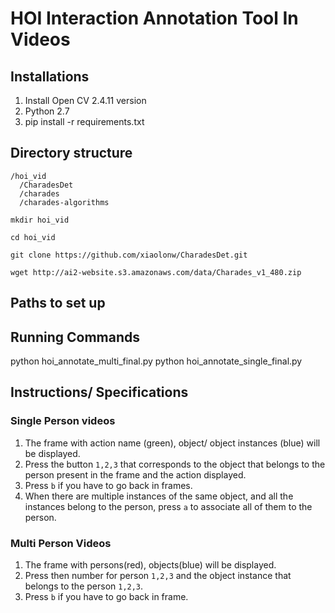 # HOI Interaction Annotation Tool In Videos
## Installations

1. Install Open CV 2.4.11 version
2. Python 2.7
3. pip install -r requirements.txt


## Directory structure

```
/hoi_vid
  /CharadesDet
  /charades
  /charades-algorithms
```

`mkdir hoi_vid`

`cd hoi_vid`

`git clone https://github.com/xiaolonw/CharadesDet.git`

`wget http://ai2-website.s3.amazonaws.com/data/Charades_v1_480.zip`

## Paths to set up

## Running Commands
python hoi_annotate_multi_final.py
python  hoi_annotate_single_final.py

## Instructions/ Specifications
### Single Person videos
1. The frame with action name (green), object/ object instances (blue) will be displayed.
2. Press the button `1,2,3` that corresponds to the object that belongs to the person present in the frame and the action displayed.
3. Press `b` if you have to go back in frames.
4. When there are multiple instances of the same object, and all the instances belong to the person, press `a` to associate all of them to the person.



### Multi Person Videos
1. The frame with persons(red), objects(blue) will be displayed.
2. Press then number for person `1,2,3` and the object instance that belongs to the person `1,2,3`.
3. Press `b` if you have to go back in frame.
